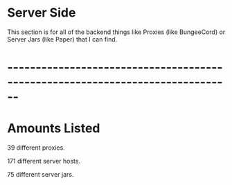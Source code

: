 # Server Side

This section is for all of the backend things like Proxies (like BungeeCord) or Server Jars (like Paper) that I can find.

# ------------------------------------------------------------------------------
# Amounts Listed

39 different proxies.

171 different server hosts.

75 different server jars.
